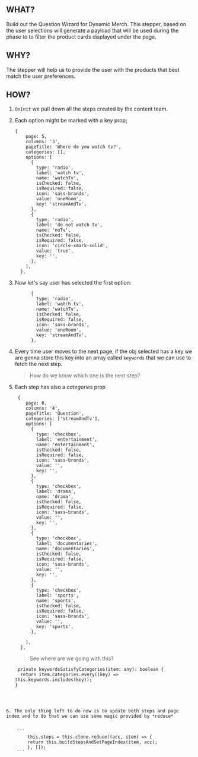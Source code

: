 ## WHAT?

Build out the Question Wizard for Dynamic Merch.
This stepper, based on the user selections will generate a payload that will be used during the phase to to filter the product cards displayed under the page.

## WHY?

The stepper will help us to provide the user with the products that best match the user preferences.

## HOW?

1. `OnInit` we pull down all the steps created by the content team.

2. Each option might be marked with a key prop;

   ```
   {
       page: 5,
       columns: '3',
       pageTitle: 'Where do you watch tv?',
       categories: [],
       options: [
         {
           type: 'radio',
           label: 'watch tv',
           name: 'watchTv',
           isChecked: false,
           isRequired: false,
           icon: 'sass-brands',
           value: 'oneRoom',
           key: 'streamAndTv',
         },
         {
           type: 'radio',
           label: 'do not watch tv',
           name: 'noTv',
           isChecked: false,
           isRequired: false,
           icon: 'circle-xmark-solid',
           value: 'true',
           key: '',
         },
       ],
     },
   ```

3. Now let's say user has selected the first option:

   ```
         {
           type: 'radio',
           label: 'watch tv',
           name: 'watchTv',
           isChecked: false,
           isRequired: false,
           icon: 'sass-brands',
           value: 'oneRoom',
           key: 'streamAndTv',
         },
   ```

4. Every time user moves to the next page, if the obj selected has a key we are gonna store this key into an array called `keywords` that we can use to fetch the next step.

   > How do we know which one is the next step?

5. Each step has also a _categories_ prop

   ```
    {
       page: 6,
       columns: '4',
       pageTitle: 'Question',
       categories: ['streamAndTv'],
       options: [
         {
           type: 'checkbox',
           label: 'entertainment',
           name: 'entertainment',
           isChecked: false,
           isRequired: false,
           icon: 'sass-brands',
           value: '',
           key: '',
         },
         {
           type: 'checkbox',
           label: 'drama',
           name: 'drama',
           isChecked: false,
           isRequired: false,
           icon: 'sass-brands',
           value: '',
           key: '',
         },
         {
           type: 'checkbox',
           label: 'documentaries',
           name: 'documentaries',
           isChecked: false,
           isRequired: false,
           icon: 'sass-brands',
           value: '',
           key: '',
         },
         {
           type: 'checkbox',
           label: 'sports',
           name: 'sports',
           isChecked: false,
           isRequired: false,
           icon: 'sass-brands',
           value: '',
           key: 'sports',
         },

       ],
     },
   ```

   > See where are we going with this?

   ```
    private keywordsSatisfyCategories(item: any): boolean {
     return item.categories.every((key) => this.keywords.includes(key));
   }
   ```

````



6. The only thing left to do now is to update both steps and page index and to do that we can use some magic provided by *reduce*


	```
		this.steps = this.clone.reduce((acc, item) => {
		return this.buildStepsAndSetPageIndex(item, acc);
		}, []);
	```





````
